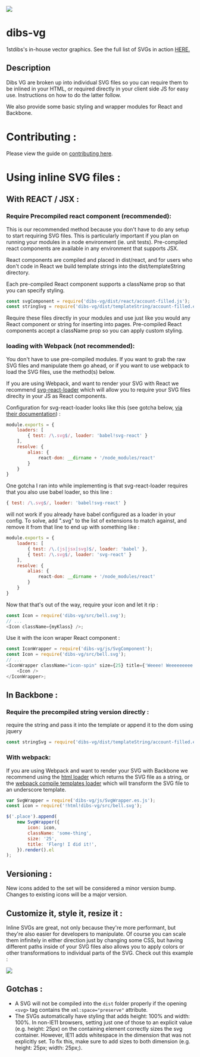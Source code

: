 ![](https://cdn.rawgit.com/1stdibs/dibs-vg/master/src/logo-no-reg.svg)

# dibs-vg

1stdibs's in-house vector graphics. See the full list of SVGs in action [HERE.](http://1stdibs.github.io/dibs-vg/)

## Description

Dibs VG are broken up into individual SVG files so you can require them to be inlined in your HTML, or required directly in your client side JS for easy use. Instructions on how to do the latter follow.

We also provide some basic styling and wrapper modules for React and Backbone.

# Contributing :

Please view the guide on [contributing here](https://github.com/1stdibs/dibs-vg/blob/master/CONTRIBUTING.md).

# Using inline SVG files :

## With REACT / JSX :

### Require Precompiled react component (recommended):

This is our recommended method because you don't have to do any setup to start requiring SVG files. This is particularly important if you plan on running your modules in a node environment (ie. unit tests). Pre-compiled react components are available in any environment that supports JSX.

React components are compiled and placed in dist/react, and for users who don't code in React we build template strings into the dist/templateString directory.

Each pre-compiled React component supports a className prop so that you can specify styling.

```js
const svgComponent = require('dibs-vg/dist/react/account-filled.js');
const stringSvg = require('dibs-vg/dist/templateString/account-filled.es.js');
```

Require these files directly in your modules and use just like you would any React component or string for inserting into pages. Pre-compiled React components accept a className prop so you can apply custom styling.

### loading with Webpack (not recommended):

You don't have to use pre-compiled modules. If you want to grab the raw SVG files and manipulate them go ahead, or if you want to use webpack to load the SVG files, use the method(s) below.

If you are using Webpack, and want to render your SVG with React we recommend [svg-react-loader](https://github.com/jhamlet/svg-react-loader) which will allow you to require your SVG files direclty in your JS as React components.

Configuration for svg-react-loader looks like this (see gotcha below, [via their documentation](https://github.com/jhamlet/svg-react-loader)) :

```js
module.exports = {
    loaders: [
        { test: /\.svg$/, loader: 'babel!svg-react' }
    ],
    resolve: {
        alias: {
            react-dom: __dirname + '/node_modules/react'
        }
    }
}
```

One gotcha I ran into while implementing is that svg-react-loader requires that you also use babel loader, so this line :

```js
{ test: /\.svg$/, loader: 'babel!svg-react' }
```

will not work if you already have babel configured as a loader in your config. To solve, add ".svg" to the list of extensions to match against, and remove it from that line to end up with something like :

```js
module.exports = {
    loaders: [
        { test: /\.(js|jsx|svg)$/, loader: 'babel' },
        { test: /\.svg$/, loader: 'svg-react' }
    ],
    resolve: {
        alias: {
            react-dom: __dirname + '/node_modules/react'
        }
    }
}
```

Now that that's out of the way, require your icon and let it rip :

```js
const Icon = require('dibs-vg/src/bell.svg');
// ...
<Icon className={myKlass} />;
```

Use it with the icon wraper React component :

```js
const IconWrapper = require('dibs-vg/js/SvgComponent');
const Icon = require('dibs-vg/src/bell.svg');
// ...
<IconWrapper className="icon-spin" size={25} title={'Weeee! Weeeeeeeee!'}>
    <Icon />
</IconWrapper>;
```

## In Backbone :

### Require the precompiled string version directly :

require the string and pass it into the template or append it to the dom using jquery

```js
const stringSvg = require('dibs-vg/dist/templateString/account-filled.es.js');
```

### With webpack:

If you are using Webpack and want to render your SVG with Backbone we recommend using the [html loader](https://www.npmjs.com/package/html-loader) which returns the SVG file as a string, or the [webpack compile templates loader](https://www.npmjs.com/package/webpack-compile-templates) which will transform the SVG file to an underscore template.

```js
var SvgWrapper = require('dibs-vg/js/SvgWrapper.es.js');
const icon = require('!html!dibs-vg/src/bell.svg');

$('.place').append(
    new SvgWrapper({
        icon: icon,
        className: 'some-thing',
        size: '25',
        title: 'Flerg! I did it!',
    }).render().el
);
```

## Versioning :

New icons added to the set will be considered a minor version bump. Changes to existing icons will be a major version.

## Customize it, style it, resize it :

Inline SVGs are great, not only because they're more performant, but they're also easier for developers to manipulate. Of course you can scale them infinitely in either direction just by changing some CSS, but having different paths inside of your SVG files also allows you to apply colors or other transformations to individual parts of the SVG. Check out this example :

![](https://cdn.rawgit.com/1stdibs/dibs-vg/master/readme_imgs/do-not-edit-two-color.svg)

## Gotchas :

- A SVG will not be compiled into the `dist` folder properly if the opening `<svg>` tag contains the `xml:space="preserve"` attribute.
- The SVGs automatically have styling that adds height: 100% and width: 100%. In non-IE11 browsers, setting just one of those to an explicit value (e.g. height: 25px) on the containing element correctly sizes the svg container. However, IE11 adds whitespace in the dimension that was not explicitly set. To fix this, make sure to add sizes to both dimension (e.g. height: 25px; width: 25px;).
